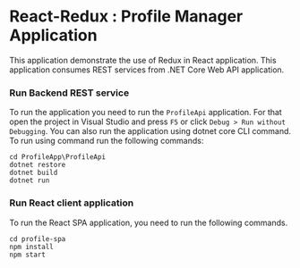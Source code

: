 # React-Redux : Profile Manager Application

This application demonstrate the use of Redux in React application. This application consumes REST services from .NET Core Web API application. 

### Run Backend REST service
To run the application you need to run the `ProfileApi` application. For that open the project in Visual Studio and press `F5` or click `Debug > Run without Debugging`. You can also run the application using dotnet core CLI command. To run using command run the following commands:
```
cd ProfileApp\ProfileApi
dotnet restore
dotnet build
dotnet run
```

### Run React client application
To run the React SPA application, you need to run the following commands.
```
cd profile-spa
npm install
npm start
```

